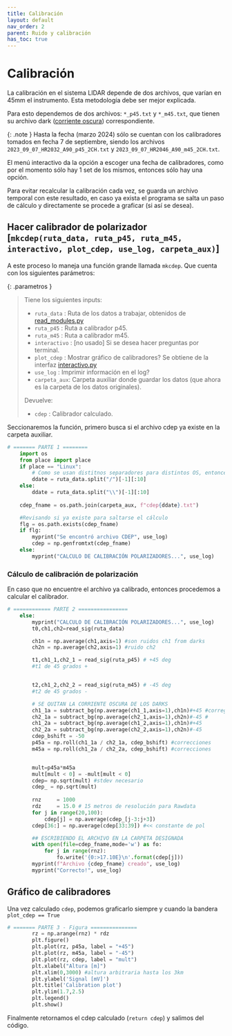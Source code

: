 ```yaml
---
title: Calibración
layout: default
nav_order: 2
parent: Ruido y calibración
has_toc: true
---
```

# Calibración
La calibración en el sistema LIDAR depende de dos archivos, que varían en 45mm el instrumento. Esta metodología debe ser mejor explicada.

Para esto dependemos de dos archivos: `*_p45.txt` y `*_m45.txt`, que tienen su archivo dark ([corriente oscura](dark_noise)) correspondiente.

{: .note }
Hasta la fecha (marzo 2024) sólo se cuentan con los calibradores tomados en fecha 7 de septiembre, siendo los archivos `2023_09_07_HR2032_A90_p45_2CH.txt` y `2023_09_07_HR2046_A90_m45_2CH.txt`.

El menú interactivo da la opción a escoger una fecha de calibradores, como por el momento sólo hay 1 set de los mismos, entonces sólo hay una opción.

Para evitar recalcular la calibración cada vez, se guarda un archivo temporal con este resultado, en caso ya exista el programa se salta un paso de cálculo y directamente se procede a graficar (si así se desea).

## Hacer calibrador de polarizador [`mkcdep(ruta_data, ruta_p45, ruta_m45, interactivo, plot_cdep, use_log, carpeta_aux)`]
A este proceso lo maneja una función grande llamada `mkcdep`. Que cuenta con los siguientes parámetros:

{: .parametros }
> Tiene los siguientes inputs:
> - `ruta_data` : Ruta de los datos a trabajar, obtenidos de [read_modules.py](../preanalisis/read_modules)
> - `ruta_p45` : Ruta a calibrador p45.
> - `ruta_m45` : Ruta a calibrador m45.
> - `interactivo` : [no usado] Si se desea hacer preguntas por terminal.
> - `plot_cdep` : Mostrar gráfico de calibradores? Se obtiene de la interfaz [interactivo.py](../preanalisis/interactivo)
> - `use_log` : Imprimir información en el log?
> - `carpeta_aux`: Carpeta auxiliar donde guardar los datos (que ahora es la carpeta de los datos originales).
>   
> Devuelve:
> - `cdep` : Calibrador calculado.

Seccionaremos la función, primero busca si el archivo cdep ya existe en la carpeta auxiliar.

```python
# ======= PARTE 1 ========
    import os
    from place import place
    if place == "Linux":
        # Como se usan distitnos separadores para distintos OS, entonces se hace esta diferencia
        ddate = ruta_data.split("/")[-1][:10]
    else:
        ddate = ruta_data.split("\\")[-1][:10] 
    
    cdep_fname = os.path.join(carpeta_aux, f"cdep{ddate}.txt")

    #Revisando si ya existe para saltarse el cálculo
    flg = os.path.exists(cdep_fname)
    if flg:
        myprint("Se encontró archivo CDEP", use_log)
        cdep = np.genfromtxt(cdep_fname)
    else:
        myprint("CALCULO DE CALIBRACIÓN POLARIZADORES...", use_log)
```

### Cálculo de calibración de polarización
En caso que no encuentre el archivo ya calibrado, entonces procedemos a calcular el calibrador.

```python
# ============ PARTE 2 ================
    else:
        myprint("CALCULO DE CALIBRACIÓN POLARIZADORES...", use_log)
        t0,ch1,ch2=read_sig(ruta_data)

        ch1n = np.average(ch1,axis=1) #son ruidos ch1 from darks
        ch2n = np.average(ch2,axis=1) #ruido ch2

        t1,ch1_1,ch2_1 = read_sig(ruta_p45) # +45 deg
        #t1 de 45 grados +


        t2,ch1_2,ch2_2 = read_sig(ruta_m45) # -45 deg
        #t2 de 45 grados -

        # SE QUITAN LA CORRIENTE OSCURA DE LOS DARKS
        ch1_1a = subtract_bg(np.average(ch1_1,axis=1),ch1n)#+45 #corregido y promediado
        ch2_1a = subtract_bg(np.average(ch2_1,axis=1),ch2n)#-45 #
        ch1_2a = subtract_bg(np.average(ch1_2,axis=1),ch1n)#+45
        ch2_2a = subtract_bg(np.average(ch2_2,axis=1),ch2n)#-45
        cdep_bshift = -50
        p45a = np.roll(ch1_1a / ch2_1a, cdep_bshift) #correcciones
        m45a = np.roll(ch1_2a / ch2_2a, cdep_bshift) #correcciones


        mult=p45a*m45a
        mult[mult < 0] = -mult[mult < 0]
        cdep= np.sqrt(mult) #stdev necesario
        cdep_ = np.sqrt(mult)
        
        rnz     = 1000
        rdz     = 15.0 # 15 metros de resolución para Rawdata
        for j in range(20,100):
            cdep[j] = np.average(cdep_[j-3:j+3])
        cdep[36:] = np.average(cdep[33:39]) #<< constante de pol

        ## ESCRIBIENDO EL ARCHIVO EN LA CARPETA DESIGNADA
        with open(file=cdep_fname,mode='w') as fo:
            for j in range(rnz):
                fo.write('{0:>17.10E}\n'.format(cdep[j]))
        myprint(f"Archivo {cdep_fname} creado", use_log)
        myprint("Correcto!", use_log)        


```

## Gráfico de calibradores
Una vez calculado `cdep`, podemos graficarlo siempre y cuando la bandera `plot_cdep == True`

```python
# ======= PARTE 3 - Figura ===============
        rz = np.arange(rnz) * rdz
        plt.figure()
        plt.plot(rz, p45a, label = "+45")
        plt.plot(rz, m45a, label = "-45")
        plt.plot(rz, cdep, label = "mult")
        plt.xlabel("Altura [m]")
        plt.xlim(0,3000) #altura arbitraria hasta los 3km
        plt.ylabel('Signal [mV]')
        plt.title('Calibration plot')
        plt.ylim(1.7,2.5)
        plt.legend()
        plt.show()

```

Finalmente retornamos el cdep calculado (`return cdep`) y salimos del código.
